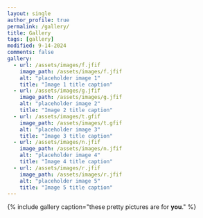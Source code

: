 ```yaml
---
layout: single
author_profile: true
permalink: /gallery/
title: Gallery
tags: [gallery]
modified: 9-14-2024
comments: false
gallery:
  - url: /assets/images/f.jfif
    image_path: /assets/images/f.jfif
    alt: "placeholder image 1"
    title: "Image 1 title caption"
  - url: /assets/images/g.jfif
    image_path: /assets/images/g.jfif
    alt: "placeholder image 2"
    title: "Image 2 title caption"
  - url: /assets/images/t.gfif
    image_path: /assets/images/t.gfif
    alt: "placeholder image 3"
    title: "Image 3 title caption"  
  - url: /assets/images/n.jfif
    image_path: /assets/images/n.jfif
    alt: "placeholder image 4"
    title: "Image 4 title caption"
  - url: /assets/images/r.jfif
    image_path: /assets/images/r.jfif
    alt: "placeholder image 5"
    title: "Image 5 title caption"    
---
```


{% include gallery caption="these pretty pictures are for **you**." %}

